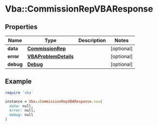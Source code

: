 # Vba::CommissionRepVBAResponse

## Properties

| Name | Type | Description | Notes |
| ---- | ---- | ----------- | ----- |
| **data** | [**CommissionRep**](CommissionRep.md) |  | [optional] |
| **error** | [**VBAProblemDetails**](VBAProblemDetails.md) |  | [optional] |
| **debug** | [**Debug**](Debug.md) |  | [optional] |

## Example

```ruby
require 'vba'

instance = Vba::CommissionRepVBAResponse.new(
  data: null,
  error: null,
  debug: null
)
```

